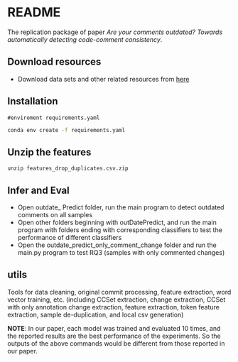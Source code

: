 # README

The replication package of paper *Are your comments outdated? Towards automatically detecting code-comment consistency*.

## Download resources

- Download data sets and other related resources from [here](https://drive.google.com/file/d/1pZdO-sRt2W7KgEqW3nn-6AY35Niobe46/view?usp=sharing)

## Installation

```
#enviroment requirements.yaml
```

```bash
conda env create -f requirements.yaml
```

## Unzip the features

```
unzip features_drop_duplicates.csv.zip
```

## Infer and Eval

- Open outdate_ Predict folder, run the main program to detect outdated comments on all samples
- Open other folders beginning with outDatePredict, and run the main program with folders ending with corresponding classifiers to test the performance of different classifiers
- Open the outdate_predict_only_comment_change folder and run the main.py program to test RQ3 (samples with only commented changes)

## utils

Tools for data cleaning, original commit processing, feature extraction, word vector training, etc. (including CCSet extraction, change extraction, CCSet with only annotation change extraction, feature extraction, token feature extraction, sample de-duplication, and local csv generation)

**NOTE**: In our paper, each model was trained and evaluated 10 times, and the reported results are the best performance of the experiments.
So the outputs of the above commands would be different from those reported in our paper.
